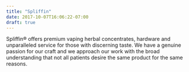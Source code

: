 ```yaml
---
title: "Spliffin"
date: 2017-10-07T16:06:22-07:00
draft: true
---
```

Spliffin® offers premium vaping herbal concentrates, hardware and unparalleled service for those with discerning taste. We have a genuine passion for our craft and we approach our work with the broad understanding that not all patients desire the same product for the same reasons. 

